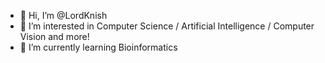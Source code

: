 - 👋 Hi, I’m @LordKnish
- 👀 I’m interested in Computer Science / Artificial Intelligence / Computer Vision and more!
- 🌱 I’m currently learning Bioinformatics
